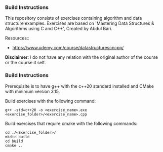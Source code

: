 ### Build Instructions

This repository consists of exercises containing algorithm and data structure examples.
Exercises are based on 'Mastering Data Structures & Algorithms using C and C++', Created by 
Abdul Bari.

Resources::
* https://www.udemy.com/course/datastructurescncpp/

**Disclaimer**: I do not have any relation with the original author of the course or the course it self.

### Build Instructions

Prerequisite is to have g++ with the c++20 standard installed and CMake with minimum version 3.15.

Build exercises with the following command:
```
g++ -std=c++20 -o <exercise_name>.exe <exercise_folder>/<exercise_name>.cpp
```

Build exercises that require cmake with the following commands:
```
cd ./<Exercise_folder>/
mkdir build 
cd build
cmake ..
```
